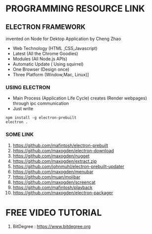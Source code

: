 # PROGRAMMING RESOURCE LINK
## ELECTRON FRAMEWORK 
invented on Node for Dektop Application by Cheng Zhao
* Web Technology (HTML ,CSS,Javascript)
* Latest (All the Chrome Goodies)
* Modules (All Node.js APIs)
* Automatic Update ( Using squirrel)
* One Browser (Design once)
* Three Platform (Window,Mac, Linux)]
### USING ELECTRON 
* Main Process (Application Life Cycle) creates (Render webpages) through ipc communication
* Just write 
```
npm install -g electron-prebuilt
electron .
```
### SOME LINK
1. https://github.com/mafintosh/electron-prebuilt
2. https://github.com/maxogden/electron-download
3. https://github.com/maxogden/nugget
4. https://github.com/maxogden/extract.zip
5. https://github.com/johnmuhl/electron-prebuilt-updater
6. https://github.com/maxogden/menubar
7. https://github.com/muan/mojibar
8. https://github.com/maxogden/screencat
9. https://github.com/mafintosh/playback
10. https://github.com/maxogden/electron-packager

# FREE VIDEO TUTORIAL
1. BitDegree :  https://www.bitdegree.org

  

